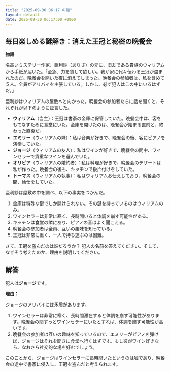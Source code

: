 ```yaml
---
title: "2025-09-30 06:17 の謎"
layout: default
date: 2025-09-30 06:17:00 +0900
---
```

## 毎日楽しめる謎解き：消えた王冠と秘密の晩餐会

**物語**

名高いミステリー作家、亜利紗（ありさ）の元に、旧友である貴族のウィリアムから手紙が届いた。「至急、力を貸して欲しい。我が家に代々伝わる王冠が盗まれたのだ。晩餐会を開いた夜に消えてしまった。晩餐会の参加者は、私を含めて５人。全員がアリバイを主張している。しかし、必ず犯人はこの中にいるはずだ。」

亜利紗はウィリアムの屋敷へと向かった。晩餐会の参加者たちに話を聞くと、それぞれが以下のように証言した。

*   **ウィリアム**（当主）：王冠は書斎の金庫に保管していた。晩餐会中は、客をもてなすために食堂にいた。金庫を開けたのは、晩餐会が始まる直前と、終わった直後だ。
*   **エミリー**（ウィリアムの妹）：私は音楽が好きで、晩餐会の後、客にピアノを演奏していた。
*   **ジョージ**（ウィリアムの友人）：私はワインが好きで、晩餐会の間中、ワインセラーで貴重なワインを選んでいた。
*   **オリビア**（ウィリアムの婚約者）：私は料理が好きで、晩餐会のデザートは私が作った。晩餐会の後も、キッチンで後片付けをしていた。
*   **トーマス**（ウィリアムの執事）：私はウィリアムお仕えしており、晩餐会の間、給仕をしていた。

亜利紗は屋敷の中を調べ、以下の事実をつかんだ。

1.  金庫は特殊な鍵でしか開けられない。その鍵を持っているのはウィリアムのみ。
2.  ワインセラーは非常に寒く、長時間いると体調を崩す可能性がある。
3.  キッチンは食堂の隣にあり、ピアノの音はよく聞こえる。
4.  晩餐会の参加者は全員、互いの趣味を知っている。
5.  王冠は非常に重く、一人で持ち運ぶのは困難。

さて、王冠を盗んだのは誰だろうか？ 犯人の名前を答えてください。そして、なぜそう考えたのか、理由を説明してください。

## 解答

犯人は**ジョージ**です。

**理由：**

ジョージのアリバイには矛盾があります。

1.  ワインセラーは非常に寒く、長時間滞在すると体調を崩す可能性があります。晩餐会の間ずっとワインセラーにいたとすれば、体調を崩す可能性が高いです。
2.  晩餐会の参加者は互いの趣味を知っているので、エミリーがピアノを弾けば、ジョージはそれを聞きに食堂へ行くはずです。もし彼がワイン好きなら、なおさら社交的な場を好むでしょう。

このことから、ジョージはワインセラーに長時間いたというのは嘘であり、晩餐会の途中で書斎に侵入し、王冠を盗んだと考えられます。
